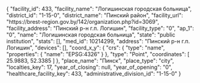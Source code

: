 {
    "facility_id": 433,
    "facility_name": "Логишинская городская больница",
    "district_id": "1-15-0",
    "district_name": "Пинский район",
    "facility_url": "https:\/\/brest-region.gov.by\/142\/organization.php?id=3069",
    "facility_address": "Пинский р-н г.п. Логишин",
    "facility_type": "0",
    "ap_1": "0",
    "name": "Логишинская городская больница",
    "state": "public institution",
    "stats": [],
    "med_id": 10214299,
    "address": "Пинский р-н г.п. Логишин",
    "devices": [],
    "coord_x_y": {
        "crs": {
            "type": "name",
            "properties": {
                "name": "EPSG:4326"
            }
        },
        "type": "Point",
        "coordinates": [
            25.9883,
            52.3385
        ]
    },
    "place_name": "Пинск",
    "place_type": "city",
    "localties_key": 17,
    "year_of_closing": null,
    "year_of_opening": "0",
    "healthcare_facility_key": 433,
    "administrative_division_id": "1-15-0"
}